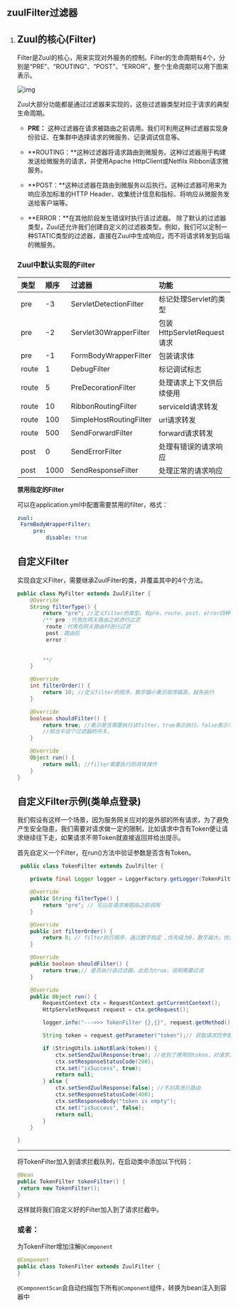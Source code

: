 ## zuulFilter过滤器

1. ## Zuul的核心(Filter)

   Filter是Zuul的核心，用来实现对外服务的控制。Filter的生命周期有4个，分别是“PRE”、“ROUTING”、“POST”、“ERROR”，整个生命周期可以用下图来表示。

   ![img](http://favorites.ren/assets/images/2018/springcloud/zuul-core.png)

   Zuul大部分功能都是通过过滤器来实现的，这些过滤器类型对应于请求的典型生命周期。

   - **PRE：** 这种过滤器在请求被路由之前调用。我们可利用这种过滤器实现身份验证、在集群中选择请求的微服务、记录调试信息等。

   - **ROUTING：**这种过滤器将请求路由到微服务。这种过滤器用于构建发送给微服务的请求，并使用Apache HttpClient或Netfilx Ribbon请求微服务。

   - **POST：**这种过滤器在路由到微服务以后执行。这种过滤器可用来为响应添加标准的HTTP Header、收集统计信息和指标、将响应从微服务发送给客户端等。

   - **ERROR：**在其他阶段发生错误时执行该过滤器。 除了默认的过滤器类型，Zuul还允许我们创建自定义的过滤器类型。例如，我们可以定制一种STATIC类型的过滤器，直接在Zuul中生成响应，而不将请求转发到后端的微服务。

     

   ### Zuul中默认实现的Filter

   | 类型  | 顺序 | 过滤器                  | 功能                       |
   | :---- | :--- | :---------------------- | :------------------------- |
   | pre   | -3   | ServletDetectionFilter  | 标记处理Servlet的类型      |
   | pre   | -2   | Servlet30WrapperFilter  | 包装HttpServletRequest请求 |
   | pre   | -1   | FormBodyWrapperFilter   | 包装请求体                 |
   | route | 1    | DebugFilter             | 标记调试标志               |
   | route | 5    | PreDecorationFilter     | 处理请求上下文供后续使用   |
   | route | 10   | RibbonRoutingFilter     | serviceId请求转发          |
   | route | 100  | SimpleHostRoutingFilter | url请求转发                |
   | route | 500  | SendForwardFilter       | forward请求转发            |
   | post  | 0    | SendErrorFilter         | 处理有错误的请求响应       |
   | post  | 1000 | SendResponseFilter      | 处理正常的请求响应         |

   **禁用指定的Filter**

   可以在application.yml中配置需要禁用的filter，格式：

   ```yml
   zuul:
   	FormBodyWrapperFilter:
   		pre:
   			disable: true
   ```

   ## 自定义Filter

   实现自定义Filter，需要继承ZuulFilter的类，并覆盖其中的4个方法。

   ```java
   public class MyFilter extends ZuulFilter {
       @Override
       String filterType() {
           return "pre"; //定义filter的类型，有pre、route、post、error四种
           /** pre :代表在网关路由之前进行过滤
           	route：代表在网关路由时进行过滤
           	post：路由后
           	error：
           
           
           **/
       }
   
       @Override
       int filterOrder() {
           return 10; //定义filter的顺序，数字越小表示顺序越高，越先执行
       }
   
       @Override
       boolean shouldFilter() {
           return true; //表示是否需要执行该filter，true表示执行，false表示不执行
           //相当于这个过滤器的开关。
       }
   
       @Override
       Object run() {
           return null; //filter需要执行的具体操作
       }
   }
   ```

   ## 自定义Filter示例(类单点登录)

     我们假设有这样一个场景，因为服务网关应对的是外部的所有请求，为了避免产生安全隐患，我们需要对请求做一定的限制，比如请求中含有Token便让请求继续往下走，如果请求不带Token就直接返回并给出提示。

   首先自定义一个Filter，在run()方法中验证参数是否含有Token。

   ```java
   	public class TokenFilter extends ZuulFilter {
   
       private final Logger logger = LoggerFactory.getLogger(TokenFilter.class);//日志
   
       @Override
       public String filterType() {
           return "pre"; // 可以在请求被路由之前调用
       }
   
       @Override
       public int filterOrder() {
           return 0; // filter执行顺序，通过数字指定 ,优先级为0，数字越大，优先级越低
       }
   
       @Override
       public boolean shouldFilter() {
           return true;// 是否执行该过滤器，此处为true，说明需要过滤
       }
   
       @Override
       public Object run() {
           RequestContext ctx = RequestContext.getCurrentContext();
           HttpServletRequest request = ctx.getRequest();
   
           logger.info("--->>> TokenFilter {},{}", request.getMethod(), request.getRequestURL().toString());
   
           String token = request.getParameter("token");// 获取请求的参数
   
           if (StringUtils.isNotBlank(token)) {
               ctx.setSendZuulResponse(true); //收到了携带的token，对请求进行路由
               ctx.setResponseStatusCode(200);
               ctx.set("isSuccess", true);
               return null;
           } else {
               ctx.setSendZuulResponse(false); //不对其进行路由
               ctx.setResponseStatusCode(400);
               ctx.setResponseBody("token is empty");
               ctx.set("isSuccess", false);
               return null;
           }
       }
   
   }
   ```

   

   

   ------

   

   将TokenFilter加入到请求拦截队列，在启动类中添加以下代码：

   ```java
   @Bean
   public TokenFilter tokenFilter() {
   	return new TokenFilter();
   }
   ```

   这样就将我们自定义好的Filter加入到了请求拦截中。

   ### 或者：

   为TokenFilter增加注解`@Component`

   ```java
   @Component
   public class TokenFilter extends ZuulFilter {
   }
   ```

   `@ComponentScan`会自动扫描包下所有`@Component`组件，转换为bean注入到容器中


